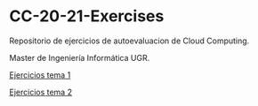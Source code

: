 # CC-20-21-Exercises
Repositorio de ejercicios de autoevaluacion de Cloud Computing. 

Master de Ingeniería Informática UGR.

[Ejercicios tema 1](https://github.com/Kevincamp/CC-20-21-Exercises/blob/practica-2/01.md)

[Ejercicios tema 2](https://github.com/Kevincamp/CC-20-21-Exercises/blob/practica-2/02.md)
